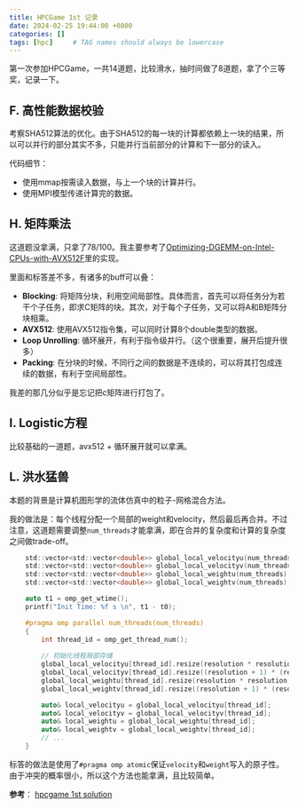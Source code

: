 ```yaml
---
title: HPCGame 1st 记录
date: 2024-02-25 19:44:00 +0800
categories: []
tags: [hpc]     # TAG names should always be lowercase
---
```


第一次参加HPCGame，一共14道题，比较滑水，抽时间做了8道题，拿了个三等奖，记录一下。

## F. 高性能数据校验

考察SHA512算法的优化。由于SHA512的每一块的计算都依赖上一块的结果，所以可以并行的部分其实不多，只能并行当前部分的计算和下一部分的读入。

代码细节：
- 使用mmap按需读入数据，与上一个块的计算并行。
- 使用MPI模型传递计算完的数据。

## H. 矩阵乘法

这道题没拿满，只拿了78/100。我主要参考了[Optimizing-DGEMM-on-Intel-CPUs-with-AVX512F](https://github.com/yzhaiustc/Optimizing-DGEMM-on-Intel-CPUs-with-AVX512F)里的实现。

里面和标答差不多，有诸多的buff可以叠：
- **Blocking**: 将矩阵分块，利用空间局部性。具体而言，首先可以将任务分为若干个子任务，即求C矩阵的块。其次，对于每个子任务，又可以将A和B矩阵分块相乘。
- **AVX512**: 使用AVX512指令集，可以同时计算8个double类型的数据。
- **Loop Unrolling**: 循环展开，有利于指令级并行。（这个很重要，展开后提升很多）
- **Packing**: 在分块的时候，不同行之间的数据是不连续的，可以将其打包成连续的数据，有利于空间局部性。

我差的那几分似乎是忘记把c矩阵进行打包了。

## I. Logistic方程

比较基础的一道题，avx512 + 循环展开就可以拿满。

## L. 洪水猛兽

本题的背景是计算机图形学的流体仿真中的粒子-网格混合方法。

我的做法是：每个线程分配一个局部的weight和velocity，然后最后再合并。不过注意，这道题需要调整`num_threads`才能拿满，即在合并的复杂度和计算的复杂度之间做trade-off。

```c
    std::vector<std::vector<double>> global_local_velocityu(num_threads);
    std::vector<std::vector<double>> global_local_velocityv(num_threads);
    std::vector<std::vector<double>> global_local_weightu(num_threads);
    std::vector<std::vector<double>> global_local_weightv(num_threads);

    auto t1 = omp_get_wtime();
    printf("Init Time: %f s \n", t1 - t0);

    #pragma omp parallel num_threads(num_threads)
    {
        int thread_id = omp_get_thread_num();
        
        // 初始化线程局部存储
        global_local_velocityu[thread_id].resize(resolution * resolution, 0);
        global_local_velocityv[thread_id].resize((resolution + 1) * (resolution + 1), 0);
        global_local_weightu[thread_id].resize(resolution * resolution, 0);
        global_local_weightv[thread_id].resize((resolution + 1) * (resolution + 1), 0);

        auto& local_velocityu = global_local_velocityu[thread_id];
        auto& local_velocityv = global_local_velocityv[thread_id];
        auto& local_weightu = global_local_weightu[thread_id];
        auto& local_weightv = global_local_weightv[thread_id];
        // ...
    }
```

标答的做法是使用了`#pragma omp atomic`保证`velocity`和`weight`写入的原子性。由于冲突的概率很小，所以这个方法也能拿满，且比较简单。


**参考**： [hpcgame 1st solution](https://github.com/lcpu-club/hpcgame_1st_problems/blob/master/1st_l_p2g/answer/answer.cpp)